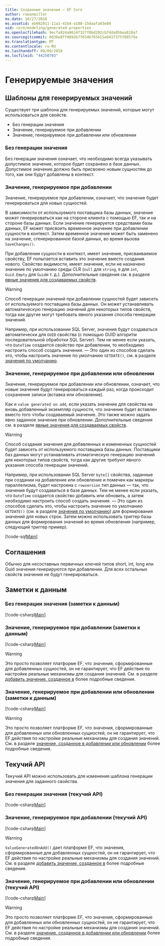 ```yaml
---
title: Созданные значения — EF Core
author: rowanmiller
ms.date: 10/27/2016
ms.assetid: eb082011-11a1-41b4-a108-15daafa03e80
uid: core/modeling/generated-properties
ms.openlocfilehash: 9ecfa924a0614f327f0bd202cb7dda95bea810af
ms.sourcegitcommit: 0d36e8ff0892b7f034b765b15e041f375f88579a
ms.translationtype: MT
ms.contentlocale: ru-RU
ms.lasthandoff: 09/09/2018
ms.locfileid: "44250703"
---
```

# <a name="generated-values"></a>Генерируемые значения

## <a name="value-generation-patterns"></a>Шаблоны для генерируемых значений

Существует три шаблона для генерируемых значений, которые могут использоваться для свойств.
* Без генерации значения
* Значение, генерируемое при добавлении
* Значение, генерируемое при добавлении или обновлении

### <a name="no-value-generation"></a>Без генерации значения

Без генерации значения означает, что необходимо всегда указывать допустимое значение, которое будет сохранено в базе данных. Допустимое значение должно быть присвоено новым сущностям до того, как они будут добавлены в контекст.

### <a name="value-generated-on-add"></a>Значение, генерируемое при добавлении

Значение, генерируемое при добавлении, означает, что значение будет генерироваться для новых сущностей.

В зависимости от используемого поставщика базы данных, значение может генерироваться как на стороне клиента с помощью EF, так и на стороне базы данных. Если значение генерируется средствами базы данных, EF может присвоить временное значение при добавлении сущности в контекст. Затем временное значение может быть заменено на значение, сгенерированное базой данных, во время вызова `SaveChanges()`.

При добавлении сущности в контекст, имеет значение, присваиваемое свойству, EF попытается вставить это значение вместо создания нового. Свойство видимости, имеет значение, если не назначено значение по умолчанию среды CLR (`null` для `string`, `0` для `int`, `Guid.Empty` для `Guid`и т. д.). Дополнительные сведения см. в разделе [явные значения для создаваемых свойств](../saving/explicit-values-generated-properties.md).

> [!WARNING]  
> Способ генерации значений при добавлении сущностей будет зависеть от используемого поставщика базы данных. Он может устанавливать автоматическую генерацию значений для некоторых типов свойств, тогда как другие могут требовать явного указания способа генерации значений.
>
> Например, при использовании SQL Server, значения будут создаваться автоматически для `GUID` свойства (с помощью GUID алгоритм последовательной обработки SQL Server). Тем не менее если указать, что `DateTime` создается свойство при добавлении, то необходимо настроить способ создать значения. — Это один из способов сделать это, чтобы настроить значение по умолчанию `GETDATE()`, см. в разделе [значения по умолчанию](relational/default-values.md).

### <a name="value-generated-on-add-or-update"></a>Значение, генерируемое при добавлении или обновлении

Значение, генерируемое при добавлении или обновлении, означает, что новые значения будут генерироваться каждый раз, когда происходит сохранение записи (вставка или обновление).

Как и `value generated on add`, если указать значение для свойства на вновь добавленный экземпляр сущности, что значение будет вставлен вместо того чтобы создаваемый значение. Это также можно задать явно заданное значение при обновлении. Дополнительные сведения см. в разделе [явные значения для создаваемых свойств](../saving/explicit-values-generated-properties.md).

> [!WARNING]
> Способ создания значения для добавленных и измененных сущностей будет зависеть от используемого поставщика базы данных. Поставщики баз данных могут устанавливать атоматическую генерацию значений для некоторых типов свойств, тогда как другие требуют явного указания способа генерации значений.
> 
> Например, при использовании SQL Server `byte[]` свойства, заданные при создании на добавление или обновление и помечен как маркеры параллелизма, будет настроена с `rowversion` тип данных — так, что значения будут создаваться в базе данных. Тем не менее если указать, что `DateTime` создается свойство добавить или обновить, а затем необходимо настроить способ создать значения. — Это один из способов сделать это, чтобы настроить значение по умолчанию `GETDATE()` (см. в разделе [значения по умолчанию](relational/default-values.md)) для формирования значений для новых строк. Затем можно использовать триггер базы данных для формирования значений во время обновления (например, следующий триггер пример).
> 
> [!code-sql[Main](../../../samples/core/Modeling/FluentAPI/Samples/ValueGeneratedOnAddOrUpdate.sql)]

## <a name="conventions"></a>Соглашения

Обычно для несоставных первичных ключей типов short, int, long или Guid значения генерируются при добавлении. Для всех остальных свойств значения не будут генерироваться.

## <a name="data-annotations"></a>Заметки к данным

### <a name="no-value-generation-data-annotations"></a>Без генерации значения (заметки к данным)

[!code-csharp[Main](../../../samples/core/Modeling/DataAnnotations/Samples/ValueGeneratedNever.cs#Sample)]

### <a name="value-generated-on-add-data-annotations"></a>Значение, генерируемое при добавлении (заметки к данным)

[!code-csharp[Main](../../../samples/core/Modeling/DataAnnotations/Samples/ValueGeneratedOnAdd.cs#Sample)]

> [!WARNING]  
> Это просто позволяет платформе EF, что значения, сформированные для добавленных сущностей, он не гарантирует, что EF действия по настройке реальные механизмы для создания значений. См. в разделе [добавить значение, созданное в](#value-generated-on-add) более подробные сведения.

### <a name="value-generated-on-add-or-update-data-annotations"></a>Значение, генерируемое при добавлении или обновлении (заметки к данным)

[!code-csharp[Main](../../../samples/core/Modeling/DataAnnotations/Samples/ValueGeneratedOnAddOrUpdate.cs#Sample)]

> [!WARNING]  
> Это просто позволяет платформе EF, что значения, сформированные для добавленных или обновленных сущностей, он не гарантирует, что EF действия по настройке реальные механизмы для создания значений. См. в разделе [значение, созданное в добавлении или обновлении](#value-generated-on-add-or-update) более подробные сведения.

## <a name="fluent-api"></a>Текучий API

Текучий API можно использовать для изменения шаблона генерации значения для заданного свойства.

### <a name="no-value-generation-fluent-api"></a>Без генерации значения (текучий API)

[!code-csharp[Main](../../../samples/core/Modeling/FluentAPI/Samples/ValueGeneratedNever.cs#Sample)]

### <a name="value-generated-on-add-fluent-api"></a>Значение, генерируемое при добавлении (текучий API)

[!code-csharp[Main](../../../samples/core/Modeling/FluentAPI/Samples/ValueGeneratedOnAdd.cs#Sample)]

> [!WARNING]  
> `ValueGeneratedOnAdd()` дает платформе EF, что значения, сформированные для добавленных сущностей, он не гарантирует, что EF действия по настройке реальные механизмы для создания значений.  См. в разделе [добавить значение, созданное в](#value-generated-on-add) более подробные сведения.

### <a name="value-generated-on-add-or-update-fluent-api"></a>Значение, генерируемое при добавлении или обновлении (текучий API)

[!code-csharp[Main](../../../samples/core/Modeling/FluentAPI/Samples/ValueGeneratedOnAddOrUpdate.cs#Sample)]

> [!WARNING]  
> Это просто позволяет платформе EF, что значения, сформированные для добавленных или обновленных сущностей, он не гарантирует, что EF действия по настройке реальные механизмы для создания значений. См. в разделе [значение, созданное в добавлении или обновлении](#value-generated-on-add-or-update) более подробные сведения.
